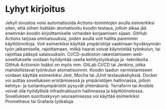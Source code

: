 # Lyhyt kirjoitus
Jekyll sivustoa voisi automatisoida Actions-toimintojen avulla esimerkiksi siten, että siihen lisätään atomatisoitu koodin testaus, jolloin aikaa jää enemmän koodin kirjoittamiselle virheiden korjaamisen sijaan.
GitHub Actions tarjoaa ominaisuuksia, joiden avulla voit hallita paremmin käyttöönottoja. Voit esimerkiksi käyttää ympäristöjä vaatimaan hyväksynnän työn jatkamiselle, rajoittamaan, mitkä haarat voivat käynnistää työnkulun, tai rajoittaa pääsyä salaisuuksiin.
CI/CD-putkiston rakentamiseen web-sovellukselle voidaan hyödyntää useita kehitystyökaluja ja -tekniikoita. GitHub Actionsin lisäksi on myös mm. GitLab CI/CD tai Jenkins, jotka mahdollistavat työnkulun atomatisoinnin. Koodin laadun varmistamiseen voidaan käyttää esimerkiksi Jest, Mocha tai JUnit testauskehyksiä. Docker voi auttaa sovelluksen eristämisessä ja ympäristöjen hallinnassa, jolloin kehitys- ja tuotantoympäristöt pysyvät yhtenäisinä. Terraform tai Ansible voivat olla hyödyllisiä infrastruktuurin hallinnassa ja käyttöönotossa. Sovelluksen suorituskyvyn seuraamisessa voi käyttää esimerkiksi Prometheus tai Grafana työkaluja.
